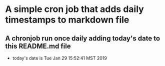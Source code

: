 A simple cron job that adds daily timestamps to markdown file
============================================================
## A chronjob run once daily adding today's date to this README.md file
* today's date is Tue Jan 29 15:52:41 MST 2019

